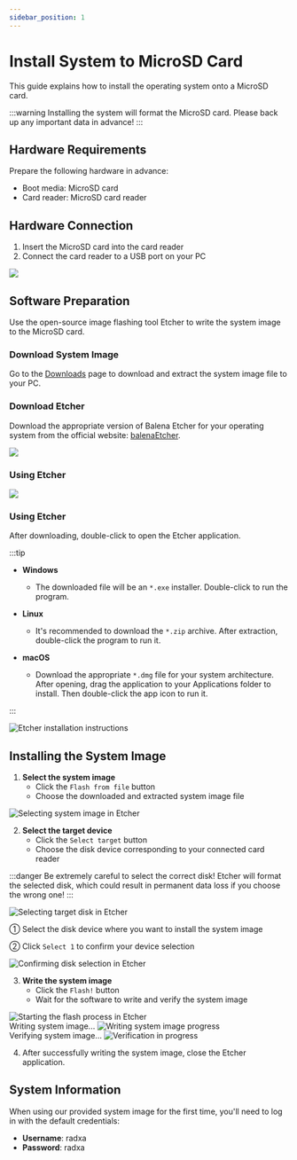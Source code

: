 ```yaml
---
sidebar_position: 1
---
```


# Install System to MicroSD Card

This guide explains how to install the operating system onto a MicroSD card.

:::warning
Installing the system will format the MicroSD card. Please back up any important data in advance!
:::

## Hardware Requirements

Prepare the following hardware in advance:

- Boot media: MicroSD card
- Card reader: MicroSD card reader

## Hardware Connection

1. Insert the MicroSD card into the card reader
2. Connect the card reader to a USB port on your PC

<div style={{textAlign: 'center'}}>
  <img src="/en/img/rock4/4d/sd-insert.webp" style={{width: '100%', maxWidth: '1200px'}} />
</div>

## Software Preparation

Use the open-source image flashing tool Etcher to write the system image to the MicroSD card.

### Download System Image

Go to the [Downloads](../../download) page to download and extract the system image file to your PC.

### Download Etcher

Download the appropriate version of Balena Etcher for your operating system from the official website: [balenaEtcher](https://etcher.balena.io).

<div style={{textAlign: 'center'}}>
<img src="/en/img/rock4/4d/down-etcher-01.webp" style={{width: '100%', maxWidth: '1200px'}} />
</div>

### Using Etcher

<div style={{textAlign: 'center'}}>
<img src="/en/img/rock4/4d/down-etcher-02.webp" style={{width: '100%', maxWidth: '1200px'}} />
</div>

### Using Etcher

After downloading, double-click to open the Etcher application.

:::tip

- **Windows**

  - The downloaded file will be an `*.exe` installer. Double-click to run the program.

- **Linux**

  - It's recommended to download the `*.zip` archive. After extraction, double-click the program to run it.

- **macOS**
  - Download the appropriate `*.dmg` file for your system architecture. After opening, drag the application to your Applications folder to install. Then double-click the app icon to run it.

:::

<div style={{textAlign: 'center'}}>
  <img src="/en/img/rock4/4d/down-etcher-00.webp" style={{width: '100%', maxWidth: '1200px'}} alt="Etcher installation instructions" />
</div>

## Installing the System Image

1. **Select the system image**
   - Click the `Flash from file` button
   - Choose the downloaded and extracted system image file

<div style={{textAlign: 'center'}}>
  <img src="/en/img/rock4/4d/etcher-01.webp" style={{width: '100%', maxWidth: '1200px'}} alt="Selecting system image in Etcher" />
</div>

2. **Select the target device**
   - Click the `Select target` button
   - Choose the disk device corresponding to your connected card reader

:::danger
Be extremely careful to select the correct disk! Etcher will format the selected disk, which could result in permanent data loss if you choose the wrong one!
:::

<div style={{textAlign: 'center'}}>
  <img src="/en/img/rock4/4d/etcher-02.webp" style={{width: '100%', maxWidth: '1200px'}} alt="Selecting target disk in Etcher" />
</div>

① Select the disk device where you want to install the system image

② Click `Select 1` to confirm your device selection

<div style={{textAlign: 'center'}}>
  <img src="/en/img/rock4/4d/etcher-03.webp" style={{width: '100%', maxWidth: '1200px'}} alt="Confirming disk selection in Etcher" />
</div>

3. **Write the system image**
   - Click the `Flash!` button
   - Wait for the software to write and verify the system image

<div style={{textAlign: 'center'}}>
  <img src="/en/img/rock4/4d/etcher-04.webp" style={{width: '100%', maxWidth: '1200px'}} alt="Starting the flash process in Etcher" />
</div>

<div style={{textAlign: 'center'}}>
  Writing system image...
  <img src="/en/img/rock4/4d/etcher-05.webp" style={{width: '100%', maxWidth: '1200px'}} alt="Writing system image progress" />
</div>

<div style={{textAlign: 'center'}}>
  Verifying system image...
  <img src="/en/img/rock4/4d/etcher-07.webp" style={{width: '100%', maxWidth: '1200px'}} alt="Verification in progress" />
</div>

4. After successfully writing the system image, close the Etcher application.

## System Information

When using our provided system image for the first time, you'll need to log in with the default credentials:

- **Username**: radxa
- **Password**: radxa

